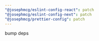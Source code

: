 ```yaml
---
"@josephmcg/eslint-config-react": patch
"@josephmcg/eslint-config-next": patch
"@josephmcg/prettier-config": patch
---
```


bump deps
